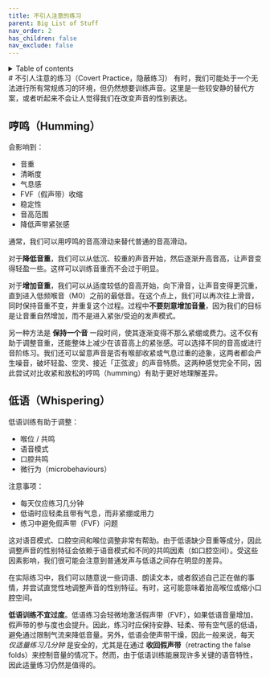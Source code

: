 ```yaml
---
title: 不引人注意的练习
parent: Big List of Stuff
nav_order: 2
has_children: false
nav_exclude: false
---
```

<details closed markdown="block">
  <summary>
    Table of contents
  </summary>
{: .text-delta }
1. TOC
{:toc}
</details>
# 不引人注意的练习（Covert Practice，隐蔽练习）
有时，我们可能处于一个无法进行所有常规练习的环境，但仍然想要训练声音。这里是一些较安静的替代方案，或者听起来不会让人觉得我们在改变声音的性别表达。

## 哼鸣（Humming）
会影响到：
- 音重
- 清晰度
- 气息感
- FVF（假声带）收缩
- 稳定性
- 音高范围
- 降低声带紧张感

通常，我们可以用哼鸣的音高滑动来替代普通的音高滑动。

对于**降低音重**，我们可以从低沉、较重的声音开始，然后逐渐升高音高，让声音变得轻盈一些。这样可以训练音重而不会过于明显。

对于**增加音重**，我们可以从适度较低的音高开始，向下滑音，让声音变得更沉重，直到进入低频喉音（M0）之前的最低音。在这个点上，我们可以再次往上滑音，同时保持音重不变，并重复这个过程。过程中**不要刻意增加音量**，因为我们的目标是让音重自然增加，而不是进入紧张/受迫的发声模式。

另一种方法是 **保持一个音** 一段时间，使其逐渐变得不那么紧绷或费力。这不仅有助于调整音重，还能整体上减少在该音高上的紧张感。可以选择不同的音高或进行音阶练习。我们还可以留意声音是否有喉部收紧或气息过重的迹象，这两者都会产生噪音，破坏轻盈、空灵、接近「正弦波」的声音特质。这两种感觉完全不同，因此尝试对比收紧和放松的哼鸣（humming）有助于更好地理解差异。

## 低语（Whispering）
低语训练有助于调整：
- 喉位 / 共鸣
- 语音模式
- 口腔共鸣
- 微行为（microbehaviours）

注意事项：

- 每天仅应练习几分钟
- 低语时应轻柔且带有气息，而非紧绷或用力
- 练习中避免假声带（FVF）问题

这对语音模式、口腔空间和喉位调整非常有帮助。由于低语缺少音重等成分，因此调整声音的性别特征会依赖于语音模式和不同的共鸣因素（如口腔空间）。受这些因素影响，我们很可能会注意到普通发声与低语之间存在明显的差异。

在实际练习中，我们可以随意说一些词语、朗读文本，或者叙述自己正在做的事情，并尝试直觉性地调整声音的性别特征。有时，这可能意味着抬高喉位或缩小口腔空间。

**低语训练不宜过度**。低语练习会轻微地激活假声带（FVF），如果低语音量增加，假声带的参与度也会提升。因此，练习时应保持安静、轻柔、带有空气感的低语，避免通过限制气流来降低音量。另外，低语会使声带干燥，因此一般来说，每天 *仅适量练习几分钟* 是安全的，尤其是在通过 **收回假声带**（retracting the false folds）来控制音量的情况下。然而，由于低语训练能展现许多关键的语音特性，因此适量练习仍然是值得的。







<!--  -->
